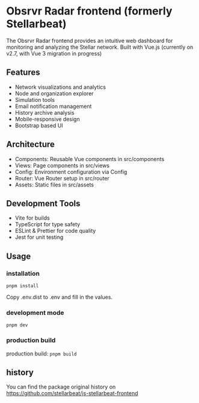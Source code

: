 # Obsrvr Radar frontend (formerly Stellarbeat)

The Obsrvr Radar frontend provides an intuitive web dashboard for monitoring and analyzing the Stellar network. Built with Vue.js (currently on v2.7, with Vue 3 migration in progress)

## Features
- Network visualizations and analytics
- Node and organization explorer
- Simulation tools
- Email notification management
- History archive analysis
- Mobile-responsive design
- Bootstrap based UI

## Architecture
- Components: Reusable Vue components in src/components
- Views: Page components in src/views
- Config: Environment configuration via Config
- Router: Vue Router setup in src/router
- Assets: Static files in src/assets

## Development Tools
- Vite for builds
- TypeScript for type safety
- ESLint & Prettier for code quality
- Jest for unit testing

## Usage

### installation

`pnpm install`

Copy .env.dist to .env and fill in the values.

### development mode

`pnpm dev`

### production build

production build: `pnpm build`

## history

You can find the package original history on
https://github.com/stellarbeat/js-stellarbeat-frontend
